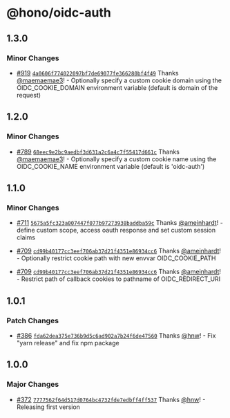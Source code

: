# @hono/oidc-auth

## 1.3.0

### Minor Changes

- [#919](https://github.com/honojs/middleware/pull/919) [`4a0606f774022097bf7de69077fe366280bf4f49`](https://github.com/honojs/middleware/commit/4a0606f774022097bf7de69077fe366280bf4f49) Thanks [@maemaemae3](https://github.com/maemaemae3)! - Optionally specify a custom cookie domain using the OIDC_COOKIE_DOMAIN environment variable (default is domain of the request)

## 1.2.0

### Minor Changes

- [#789](https://github.com/honojs/middleware/pull/789) [`68eec9e2bc9aedbf3d631a2c6a4c7f55417d661c`](https://github.com/honojs/middleware/commit/68eec9e2bc9aedbf3d631a2c6a4c7f55417d661c) Thanks [@maemaemae3](https://github.com/maemaemae3)! - Optionally specify a custom cookie name using the OIDC_COOKIE_NAME environment variable (default is 'oidc-auth')

## 1.1.0

### Minor Changes

- [#711](https://github.com/honojs/middleware/pull/711) [`5675a5fc323a007447f077b97273938baddba59c`](https://github.com/honojs/middleware/commit/5675a5fc323a007447f077b97273938baddba59c) Thanks [@ameinhardt](https://github.com/ameinhardt)! - define custom scope, access oauth response and set custom session claims

- [#709](https://github.com/honojs/middleware/pull/709) [`cd99b40177cc3eef706ab37d21f4351e86934cc6`](https://github.com/honojs/middleware/commit/cd99b40177cc3eef706ab37d21f4351e86934cc6) Thanks [@ameinhardt](https://github.com/ameinhardt)! - Optionally restrict cookie path with new envvar OIDC_COOKIE_PATH

- [#709](https://github.com/honojs/middleware/pull/709) [`cd99b40177cc3eef706ab37d21f4351e86934cc6`](https://github.com/honojs/middleware/commit/cd99b40177cc3eef706ab37d21f4351e86934cc6) Thanks [@ameinhardt](https://github.com/ameinhardt)! - Restrict path of callback cookies to pathname of OIDC_REDIRECT_URI

## 1.0.1

### Patch Changes

- [#386](https://github.com/honojs/middleware/pull/386) [`fda62dea375e736b9d5c6ad902a7b24f6de47560`](https://github.com/honojs/middleware/commit/fda62dea375e736b9d5c6ad902a7b24f6de47560) Thanks [@hnw](https://github.com/hnw)! - Fix "yarn release" and fix npm package

## 1.0.0

### Major Changes

- [#372](https://github.com/honojs/middleware/pull/372) [`7777562f64d517d0764bc4732fde7edbff4ff537`](https://github.com/honojs/middleware/commit/7777562f64d517d0764bc4732fde7edbff4ff537) Thanks [@hnw](https://github.com/hnw)! - Releasing first version
